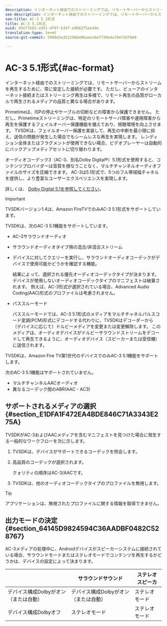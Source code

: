 ```yaml
---
description: インターネット経由でのストリーミングでは、リモートサーバーからストリームを再生するために、常に安定した接続が必要です。 ただし、ビューアのインターネット接続またはストリーミング再生は多様で、リモート再生の品質がローカルで再生されるメディアの品質と異なる場合があります。
seo-description: インターネット経由でのストリーミングでは、リモートサーバーからストリームを再生するために、常に安定した接続が必要です。 ただし、ビューアのインターネット接続またはストリーミング再生は多様で、リモート再生の品質がローカルで再生されるメディアの品質と異なる場合があります。
seo-title: AC-3 5.1形式
title: AC-3 5.1形式
uuid: d5e77bb5-ed51-4f9f-b34f-e9082f5ee4de
translation-type: tm+mt
source-git-commit: 5908e5a3521966496aeec0ef730e4a704fddfb68

---
```



# AC-3 5.1形式{#ac-format}

インターネット経由でのストリーミングでは、リモートサーバーからストリームを再生するために、常に安定した接続が必要です。 ただし、ビューアのインターネット接続またはストリーミング再生は多様で、リモート再生の品質がローカルで再生されるメディアの品質と異なる場合があります。

Primetimeは、ISPの停止やケーブルの切断などの障害から保護できません。 ただし、Primetimeストリーミングは、特定のリモートサーバ障害や運用障害から再生を保護するフェイルオーバー保護機能を備えており、視聴環境を向上させます。 TVSDKは、フェイルオーバー保護を実装して、再生の中断を最小限に抑え、送信の問題が発生した場合でもシームレスな再生を実現します。 レンディション全体またはフラグメントが使用できない場合、ビデオプレーヤーは自動的にバックアップメディアセットに切り替わります。

オーディオコーデック3（AC-3、別名Dolby Digital®）5.1形式を使用すると、コンテンツプロバイダーは音質を損なうことなく、マルチチャンネルオーディオファイルのサイズを圧縮できます。 AC-3は5.1形式で、5つのフル帯域幅チャネルを提供し、より豊富なユーザーエクスペリエンスを実現します。

詳しくは、 [Dolby Digital 5.1を参照してください](https://www.dolby.com/us/en/technologies/dolby-digital.html)。

>[!IMPORTANT]
>
>TVSDKバージョン1.4は、Amazon FireTVでのみAC-3 5.1形式をサポートしています。

TVSDKは、次のAC-3 5.1機能をサポートしています。

* AC-3サラウンドオーディオ
* サラウンドオーディオタイプ用の混合/非混合ストリーム
* デバイスに対してクエリーを実行し、サラウンドオーディオコーデックがデバイスで使用可能かどうかを確認する機能。

   結果によって、選択される優先オーディオコーデックタイプが決まります。 デバイスが使用しないオーディオコーデックタイプのマニフェストは破棄されます。 例えば、AC-3形式が選択されている場合、Advanced Audio Coding(AAC)形式のプロファイルは考慮されません。
* パススルーモード

   パススルーモードでは、AC-3 5.1形式のメディアをマルチチャネルパルスコード変調(PCM)形式にデコードする代わりに、TVSDKはデコーダーから（デバイスに応じて）ドルビーメディアを変更または変更解除します。 このメディアは、オーディオデバイスがドルビーサラウンドストリームをデコードして再生できるように、オーディオデバイス（スピーカーまたは受信機）に送信されます。

TVSDKは、Amazon Fire TV第1世代のデバイスでのみAC-3 5.1機能をサポートします。

次のAC-3 5.1機能はサポートされていません。

* マルチチャンネルAACオーディオ
* 異なるコーデック間のABR(AAC - AC3)

## サポートされるメディアの選択 {#section_E1DFA1F472EA4BDE846C71A3343E275A}

TVSDKがAC-3およびAACメディアを含むマニフェストを見つけた場合に発生する一般的なワークフローを次に示します。

1. TVSDKは、デバイスがサポートできるコーデックを照会します。
1. 高品質のコーデックが選択されます。

   クォリティの順序はAC-3/AACです。
1. TVSDKは、他のオーディオコーデックタイプのプロファイルを無視します。

>[!TIP]
>
>アプリケーションは、無視されたプロファイルに関する情報を取得できません。

## 出力モードの決定 {#section_64145D9824594C36AADBF0482C528767}

AC-3メディアの処理中に、Androidデバイスがスピーカーシステムに接続されている場合、サラウンドモードまたはステレオモードでコンテンツを再生するかどうかは、デバイスの設定によって決まります。

|  | サラウンドサウンド | ステレオスピーカ |
|---|---|---|
| デバイス構成Dolbyがオン（または自動） | デバイス構成Dolbyがオン（または自動） | ステレオモード |
| デバイス構成Dolbyオフ | ステレオモード | ステレオモード |

